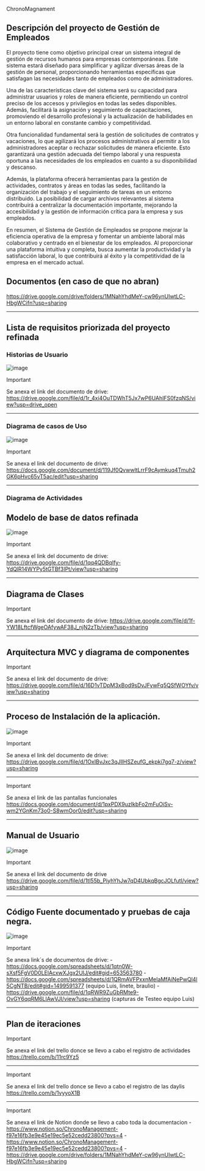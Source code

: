ChronoMagnament
## Descripción del proyecto de Gestión de Empleados
El proyecto tiene como objetivo principal crear un sistema integral de gestión de recursos humanos para empresas contemporáneas. Este sistema estará diseñado para simplificar y agilizar diversas áreas de la gestión de personal, proporcionando herramientas específicas que satisfagan las necesidades tanto de empleados como de administradores.

Una de las características clave del sistema será su capacidad para administrar usuarios y roles de manera eficiente, permitiendo un control preciso de los accesos y privilegios en todas las sedes disponibles. Además, facilitará la asignación y seguimiento de capacitaciones, promoviendo el desarrollo profesional y la actualización de habilidades en un entorno laboral en constante cambio y competitividad.

Otra funcionalidad fundamental será la gestión de solicitudes de contratos y vacaciones, lo que agilizará los procesos administrativos al permitir a los administradores aceptar o rechazar solicitudes de manera eficiente. Esto garantizará una gestión adecuada del tiempo laboral y una respuesta oportuna a las necesidades de los empleados en cuanto a su disponibilidad y descanso.

Además, la plataforma ofrecerá herramientas para la gestión de actividades, contratos y áreas en todas las sedes, facilitando la organización del trabajo y el seguimiento de tareas en un entorno distribuido. La posibilidad de cargar archivos relevantes al sistema contribuirá a centralizar la documentación importante, mejorando la accesibilidad y la gestión de información crítica para la empresa y sus empleados.

En resumen, el Sistema de Gestión de Empleados se propone mejorar la eficiencia operativa de la empresa y fomentar un ambiente laboral más colaborativo y centrado en el bienestar de los empleados. Al proporcionar una plataforma intuitiva y completa, busca aumentar la productividad y la satisfacción laboral, lo que contribuirá al éxito y la competitividad de la empresa en el mercado actual.

## Documentos (en caso de que no abran)
https://drive.google.com/drive/folders/1MNahYhdMeY-cw96ynUIwtLC-HbgWCifn?usp=sharing


----------------------------------------------------------------------------------------------------------------


## Lista de requisitos priorizada del proyecto refinada
### Historias de Usuario
![image](https://github.com/Ale0515-GG/Integradora/assets/116208731/2376125f-8898-4771-a29d-d7d0dfe2ebe1)

> [!IMPORTANT]
> Se anexa el link del documento de drive:
https://drive.google.com/file/d/1r_4xi4OuTDWhT5Jx7wP6UAhIFS0fzqNS/view?usp=drive_open
-----------------------------------------------------------------------------------------------------------------------

### Diagrama de casos de Uso
![image](https://github.com/Ale0515-GG/Integradora/assets/116208731/6015cc57-7894-4ddb-8541-718dfbdc609c)

> [!IMPORTANT]
> Se anexa el link del documento de drive:
https://docs.google.com/document/d/119Jf0QvwwltLrrF9cAymkuq4Tmuh2GK6pHvc65vT5ac/edit?usp=sharing
--------------------------------------------------------------------------------------------------------------------
### Diagrama de Actividades

## Modelo de base de datos refinada
![image](https://github.com/Ale0515-GG/Integradora/assets/116208731/480c6451-dc04-4915-bcf5-6b50c83a8ce9)


> [!IMPORTANT]
> Se anexa el link del documento de drive:
https://drive.google.com/file/d/1qq4QDBqIfy-YdQlR14WYPy5tGTBf3IPt/view?usp=sharing
-----------------------------------------------------------------------------------------------------------------------------------------------------
## Diagrama de Clases 

> [!IMPORTANT]
> Se anexa el link del documento de drive: 
https://drive.google.com/file/d/1f-YW18LftcfWgeOAfywAF38J_njN2zTb/view?usp=sharing
--------------------------------------------------------------------------------------------------------------------------------------------------------------
## Arquitectura MVC y diagrama de componentes

> [!IMPORTANT]
> Se anexa el link del documento de drive:
https://drive.google.com/file/d/16D1vTDpM3xBod9sDvJFywFq5QSfWOYfv/view?usp=sharing

-------------------------------------------------------------------------------------------------------------------------------------

## Proceso de Instalación de la aplicación.
![image](https://github.com/Ale0515-GG/Integradora/assets/116208731/1665c263-2dee-4f08-956d-f1c6adf25580)


> [!IMPORTANT]
> Se anexa el link del documento de drive:
https://drive.google.com/file/d/1OxIBvJxc3qJllHSZeufG_ekpki7gq7-z/view?usp=sharing

-----------------------------------------------------------------------------------------------------------------------------

> [!IMPORTANT]
> Se anexa el link de las pantallas funcionales
https://docs.google.com/document/d/1pxPDX9uzIkbFo2mFuOiSv-wm2YGnKm73o0-S8wmOor0/edit?usp=sharing
--------------------------------------------------------------------------------------------------------------------------------

## Manual de Usuario
![image](https://github.com/Ale0515-GG/Integradora/assets/116208731/a2ae203b-c92c-447e-9fb0-932e022b276d)

> [!IMPORTANT]
> Se anexa el link del documento de drive
https://drive.google.com/file/d/1tl55b_PiyhYhJw7qD4UbkqBgcJOLfutl/view?usp=sharing
--------------------------------------------------------------------------------------------------------------------------

## Código Fuente documentado y pruebas de caja negra.
![image](https://github.com/Ale0515-GG/Integradora/assets/116208731/ac65ca0c-5546-4bba-b8ba-8f314bf41cb1)

> [!IMPORTANT]
> Se anexa link´s de documentos de drive: 
-https://docs.google.com/spreadsheets/d/1qtn0W-sXsf5FgV0D0LElAcxwXJgx2UIJ/edit#gid=653563780
-https://docs.google.com/spreadsheets/d/1QRmAVFPxxnMeIaMfAiNePwQl4l5CgNTB/edit#gid=1499591377 (equipo Luis, linete, braulio)
-https://drive.google.com/file/d/1qRWR9ZuGbRMte9-OvGY6qqRM6LIAwVJI/view?usp=sharing (capturas de Testeo equipo Luis)
-------------------------------------------------------------------------------------------------------------------------

## Plan de iteraciones
> [!IMPORTANT]
> Se anexa el link del trello donce se llevo a cabo el registro de actividades
https://trello.com/b/11rc9Yz5

---------------------------------------------------------------------------------------------------------------
> [!IMPORTANT]
> Se anexa el link del trello donce se llevo a cabo el registro de las daylis
https://trello.com/b/1vyyoX1B

--------------------------------------------------------------------------------------------------------------
> [!IMPORTANT]
> Se anexa el link de Notion donde se llevo a cabo toda la documentacion
-https://www.notion.so/ChronoManagement-f97e16fb3e9e45e19ec5e52cedd23800?pvs=4
-https://www.notion.so/ChronoManagement-f97e16fb3e9e45e19ec5e52cedd23800?pvs=4
-https://drive.google.com/drive/folders/1MNahYhdMeY-cw96ynUIwtLC-HbgWCifn?usp=sharing
